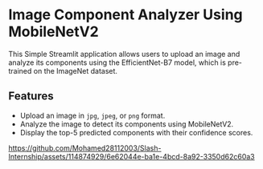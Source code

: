 # Image Component Analyzer Using MobileNetV2

This Simple Streamlit application allows users to upload an image and analyze its components using the EfficientNet-B7 model, which is pre-trained on the ImageNet dataset.

## Features
- Upload an image in `jpg`, `jpeg`, or `png` format.
- Analyze the image to detect its components using MobileNetV2.
- Display the top-5 predicted components with their confidence scores.








https://github.com/Mohamed28112003/Slash-Internship/assets/114874929/6e62044e-ba1e-4bcd-8a92-3350d62c60a3

